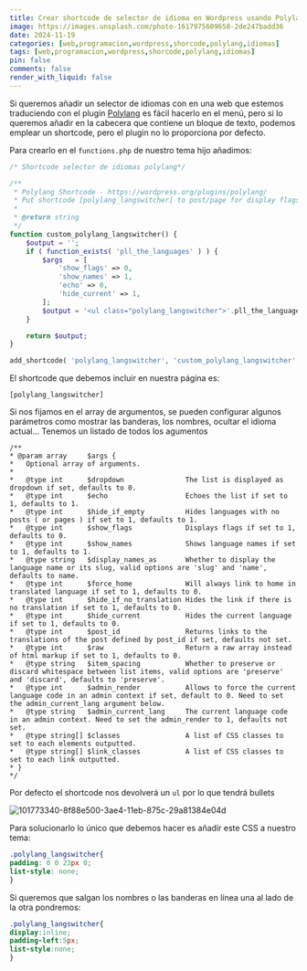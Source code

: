 ```yaml
---
title: Crear shortcode de selector de idioma en Wordpress usando Polylang para la traducción
image: https://images.unsplash.com/photo-1617975609658-2de247badd36
date: 2024-11-19
categories: [web,programacion,wordpress,shorcode,polylang,idiomas]
tags: [web,programacion,wordpress,shorcode,polylang,idiomas]
pin: false
comments: false
render_with_liquid: false
---
```


Si queremos añadir un selector de idiomas con en una web que estemos traduciendo con el plugin [Polylang](https://polylang.pro/)
es fácil hacerlo en el menú, pero si lo queremos añadir en la cabecera que contiene un bloque de texto, podemos emplear
un shortcode, pero el plugin no lo proporciona por defecto.

Para crearlo en el `functions.php` de nuestro tema hijo añadimos:

```php
/* Shortcode selector de idiomas polylang*/

/**
 * Polylang Shortcode - https://wordpress.org/plugins/polylang/
 * Put shortcode [polylang_langswitcher] to post/page for display flags
 *
 * @return string
 */
function custom_polylang_langswitcher() {
	$output = '';
	if ( function_exists( 'pll_the_languages' ) ) {
		$args   = [
			'show_flags' => 0,
			'show_names' => 1,
			'echo' => 0,
			'hide_current' => 1,
		];
		$output = '<ul class="polylang_langswitcher">'.pll_the_languages( $args ). '</ul>';
	}

	return $output;
}

add_shortcode( 'polylang_langswitcher', 'custom_polylang_langswitcher' );
```

El shortcode que debemos incluir en nuestra página es:
```
[polylang_langswitcher]
```

Si nos fijamos en el array de argumentos, se pueden configurar algunos parámetros como mostrar las banderas, los nombres,
ocultar el idioma actual... Tenemos un listado de todos los agumentos

```
/**
* @param array     $args {
*   Optional array of arguments.
*
*   @type int      $dropdown               The list is displayed as dropdown if set, defaults to 0.
*   @type int      $echo                   Echoes the list if set to 1, defaults to 1.
*   @type int      $hide_if_empty          Hides languages with no posts ( or pages ) if set to 1, defaults to 1.
*   @type int      $show_flags             Displays flags if set to 1, defaults to 0.
*   @type int      $show_names             Shows language names if set to 1, defaults to 1.
*   @type string   $display_names_as       Whether to display the language name or its slug, valid options are 'slug' and 'name', defaults to name.
*   @type int      $force_home             Will always link to home in translated language if set to 1, defaults to 0.
*   @type int      $hide_if_no_translation Hides the link if there is no translation if set to 1, defaults to 0.
*   @type int      $hide_current           Hides the current language if set to 1, defaults to 0.
*   @type int      $post_id                Returns links to the translations of the post defined by post_id if set, defaults not set.
*   @type int      $raw                    Return a raw array instead of html markup if set to 1, defaults to 0.
*   @type string   $item_spacing           Whether to preserve or discard whitespace between list items, valid options are 'preserve' and 'discard', defaults to 'preserve'.
*   @type int      $admin_render           Allows to force the current language code in an admin context if set, default to 0. Need to set the admin_current_lang argument below.
*   @type string   $admin_current_lang     The current language code in an admin context. Need to set the admin_render to 1, defaults not set.
*   @type string[] $classes                A list of CSS classes to set to each elements outputted.
*   @type string[] $link_classes           A list of CSS classes to set to each link outputted.
* }
*/
```

Por defecto el shortcode nos devolverá un `ul` por lo que tendrá bullets

![101773340-8f88e500-3ae4-11eb-875c-29a81384e04d](https://github.com/user-attachments/assets/7c6dc3cf-6a2b-4bd8-a9d1-99e61f6b0a35)

Para solucionarlo lo único que debemos hacer es añadir este CSS a nuestro tema:

```css
.polylang_langswitcher{
padding: 0 0 23px 0;
list-style: none;
}
```

Si queremos que salgan los nombres o las banderas en línea una al lado de la otra pondremos:

```css
.polylang_langswitcher{
display:inline;
padding-left:5px;
list-style:none;
}
```
